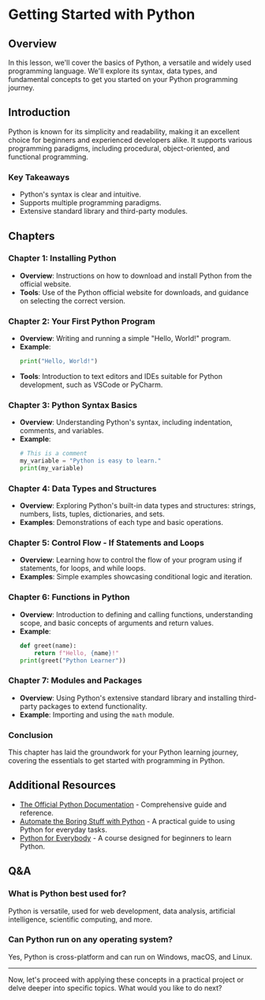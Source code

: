 # Getting Started with Python

## Overview
In this lesson, we'll cover the basics of Python, a versatile and widely used programming language. We'll explore its syntax, data types, and fundamental concepts to get you started on your Python programming journey.

## Introduction
Python is known for its simplicity and readability, making it an excellent choice for beginners and experienced developers alike. It supports various programming paradigms, including procedural, object-oriented, and functional programming.

### Key Takeaways
- Python's syntax is clear and intuitive.
- Supports multiple programming paradigms.
- Extensive standard library and third-party modules.

## Chapters

### Chapter 1: Installing Python
- **Overview**: Instructions on how to download and install Python from the official website.
- **Tools**: Use of the Python official website for downloads, and guidance on selecting the correct version.

### Chapter 2: Your First Python Program
- **Overview**: Writing and running a simple "Hello, World!" program.
- **Example**:
    ```python
    print("Hello, World!")
    ```
- **Tools**: Introduction to text editors and IDEs suitable for Python development, such as VSCode or PyCharm.

### Chapter 3: Python Syntax Basics
- **Overview**: Understanding Python's syntax, including indentation, comments, and variables.
- **Example**:
    ```python
    # This is a comment
    my_variable = "Python is easy to learn."
    print(my_variable)
    ```

### Chapter 4: Data Types and Structures
- **Overview**: Exploring Python's built-in data types and structures: strings, numbers, lists, tuples, dictionaries, and sets.
- **Examples**: Demonstrations of each type and basic operations.

### Chapter 5: Control Flow - If Statements and Loops
- **Overview**: Learning how to control the flow of your program using if statements, for loops, and while loops.
- **Examples**: Simple examples showcasing conditional logic and iteration.

### Chapter 6: Functions in Python
- **Overview**: Introduction to defining and calling functions, understanding scope, and basic concepts of arguments and return values.
- **Example**:
    ```python
    def greet(name):
        return f"Hello, {name}!"
    print(greet("Python Learner"))
    ```

### Chapter 7: Modules and Packages
- **Overview**: Using Python's extensive standard library and installing third-party packages to extend functionality.
- **Example**: Importing and using the `math` module.

### Conclusion
This chapter has laid the groundwork for your Python learning journey, covering the essentials to get started with programming in Python.

## Additional Resources
- [The Official Python Documentation](https://docs.python.org/3/) - Comprehensive guide and reference.
- [Automate the Boring Stuff with Python](https://automatetheboringstuff.com/) - A practical guide to using Python for everyday tasks.
- [Python for Everybody](https://www.py4e.com/) - A course designed for beginners to learn Python.

## Q&A
### What is Python best used for?
Python is versatile, used for web development, data analysis, artificial intelligence, scientific computing, and more.

### Can Python run on any operating system?
Yes, Python is cross-platform and can run on Windows, macOS, and Linux.

---

Now, let's proceed with applying these concepts in a practical project or delve deeper into specific topics. What would you like to do next?
